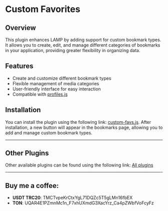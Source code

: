 # Custom Favorites

## Overview
This plugin enhances LAMP by adding support for custom bookmark types. It allows you to create, edit, and manage different categories of bookmarks in your application, providing greater flexibility in organizing data.

## Features
* Create and customize different bookmark types
* Flexible management of media categories
* User-friendly interface for easy interaction
* Compatible with [profiles.js](https://levende.github.io/lampa-plugins/docs/profiles)

## Installation  
You can install the plugin using the following link: [custom-favs.js](https://levende.github.io/lampa-plugins/custom-favs.js). After installation, a new button will appear in the bookmarks page, allowing you to add and manage custom bookmark types.

---

## Other Plugins
Other available plugins can be found using the following link: [All plugins](https://levende.github.io/lampa-plugins)

---

## Buy me a coffee:
- **USDT TRC20**: TMCTvpeKrCtxYgL71DQZc5T5gLMn16fbEX
- **TON**: UQAR4E1PZmnMc1n_F7xhUXmdG3XacYrz_Ca4pZWbfVoFcyFz
